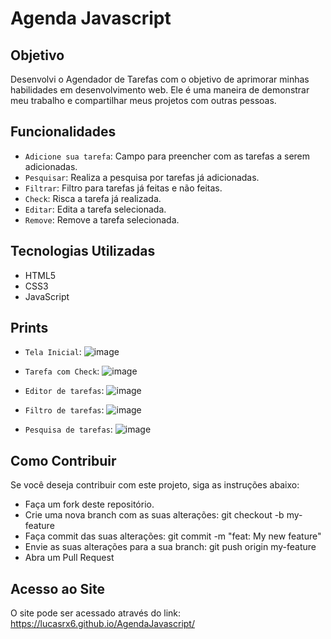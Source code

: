 # Agenda Javascript

## Objetivo
Desenvolvi o Agendador de Tarefas  com o objetivo de aprimorar minhas habilidades em desenvolvimento web. 
Ele é uma maneira de demonstrar meu trabalho e compartilhar meus projetos com outras pessoas.

## Funcionalidades
- `Adicione sua tarefa`: Campo para preencher com as tarefas a serem adicionadas.
- `Pesquisar`: Realiza a pesquisa por tarefas já adicionadas.
- `Filtrar`: Filtro para tarefas já feitas e não feitas.
- `Check`: Risca a tarefa já realizada.
- `Editar`: Edita a tarefa selecionada.
- `Remove`: Remove a tarefa selecionada.

## Tecnologias Utilizadas
- HTML5
- CSS3
- JavaScript

## Prints
- `Tela Inicial`:
![image](https://github.com/Lucasrx6/AgendaJavascript/assets/86980974/8635c076-3628-4be9-8a32-f63d9639bd45)

- `Tarefa com Check`:
![image](https://github.com/Lucasrx6/AgendaJavascript/assets/86980974/86bcd041-0e16-4335-8349-4104645aefd8)

- `Editor de tarefas`:
![image](https://github.com/Lucasrx6/AgendaJavascript/assets/86980974/23dd30b9-b1af-411c-87a2-a641b70db6fc)

- `Filtro de tarefas`:
![image](https://github.com/Lucasrx6/AgendaJavascript/assets/86980974/c8b36aec-9418-4249-9756-9d5ce97ec709)

- `Pesquisa de tarefas`:
![image](https://github.com/Lucasrx6/AgendaJavascript/assets/86980974/5b77e9ab-2889-4187-8302-5407a459b0ac)



## Como Contribuir
Se você deseja contribuir com este projeto, siga as instruções abaixo:

- Faça um fork deste repositório.
- Crie uma nova branch com as suas alterações: git checkout -b my-feature
- Faça commit das suas alterações: git commit -m "feat: My new feature"
- Envie as suas alterações para a sua branch: git push origin my-feature
- Abra um Pull Request

## Acesso ao Site
O site pode ser acessado através do link: https://lucasrx6.github.io/AgendaJavascript/
